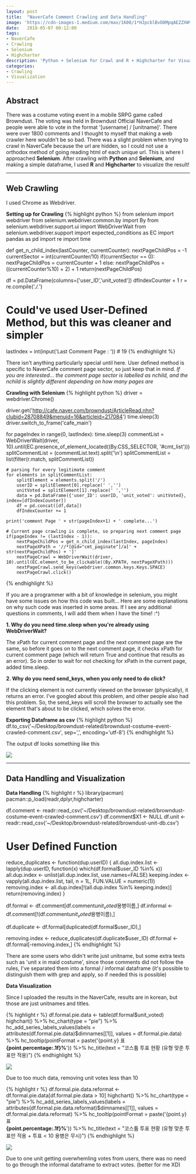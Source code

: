 ```yaml
---
layout: post
title:  "NaverCafe Comment Crawling and Data Handling"
image: 'https://cdn-images-1.medium.com/max/1600/1*HJpcblBvD8MpqAEZZXWVgg.png'
date:   2018-05-07 00:12:00
tags:
- NaverCafe
- Crawling
- Selenium
- Highcharter
description: 'Python + Selenium for Crawl and R + Highcharter for Visualization'
categories:
- Crawling
- Visualization
---
```


## Abstract

There was a costume voting event in a mobile SRPG game called Browndust. The voting was held in Browndust Official NaverCafe
and people were able to vote in the format '[username] / [unitname]'. There were over 1800 comments and I thought to myself that
making a web crawler here wouldn't be so bad. There was a slight problem when trying to crawl in NaverCafe because the url are
hidden, so I could not use a orthodox method of going reading html of each unique url. This is where I approached **Selenium**.
After crawling with **Python** and **Selenium**, and making a simple dataframe, I used **R** and **Highcharter** to visualize the
result!

-----

## Web Crawling

I used Chrome as Webdriver.

**Setting up for Crawling**
{% highlight python %}
from selenium import webdriver
from selenium.webdriver.common.by import By
from selenium.webdriver.support.ui import WebDriverWait
from selenium.webdriver.support import expected_conditions as EC
import pandas as pd
import re
import time

def get_n_child_index(lastCounter, currentCounter):
    nextPageChildPos = -1
    currentSector = int(currentCounter/10)
    if(currentSector == 0):
        nextPageChildPos = currentCounter + 1
    else:
        nextPageChildPos = ((currentCounter%10) + 2) + 1
    return(nextPageChildPos)

df = pd.DataFrame(columns=['user_ID','unit_voted'])
dfIndexCounter = 1
r = re.compile('.*\/.*')
# Could've used User-Defined Method, but this was cleaner and simpler
lastIndex = int(input('Last Comment Page : ')) # 19
{% endhighlight %}

There isn't anything particularly special until here. User defined method is specific to NaverCafe comment page sector,
so just keep that in mind. *If you are interested... the comment page sector is labelled as nchild, and the nchild is slightly different depending on how many pages are*

**Crawling with Selenium**
{% highlight python %}
driver = webdriver.Chrome()

driver.get('http://cafe.naver.com/browndust/ArticleRead.nhn?clubid=28708849&menuid=16&articleid=217084')
time.sleep(3)
driver.switch_to_frame('cafe_main')

for pageIndex in range(0, lastIndex):
    time.sleep(3)
    commentList = WebDriverWait(driver, 10).until(EC.presence_of_element_located((By.CSS_SELECTOR, '#cmt_list')))
    splitCommentList = (commentList.text).split('\n')
    splitCommentList = list(filter(r.match, splitCommentList))

    # parsing for every legitimate comment
    for elements in splitCommentList:
        splitElement = elements.split('/')
        userID = splitElement[0].replace(' ','')
        unitVoted = splitElement[1].replace(' ','')
        data = pd.DataFrame({'user_ID': userID, 'unit_voted': unitVoted}, index=[dfIndexCounter])
        df = pd.concat([df,data])
        dfIndexCounter += 1

    print('comment Page ' + str(pageIndex+1) + ' complete...')

    # Current page crawling is complete, so preparing next comment page
    if(pageIndex != (lastIndex - 1)):
        nextPageChildPos = get_n_child_index(lastIndex, pageIndex)
        nextPageXPath = '//*[@id="cmt_paginate"]/a[' + str(nextPageChildPos) + ']'
        nextPageCrawl = WebDriverWait(driver, 10).until(EC.element_to_be_clickable((By.XPATH, nextPageXPath)))
        nextPageCrawl.send_keys(webdriver.common.keys.Keys.SPACE)
        nextPageCrawl.click()
{% endhighlight %}

If you are a programmer with a bit of knowledge in selenium, you might have some issues on how this code was built...
Here are some explanations on why such code was inserted in some areas. If I see any additional questions in comments,
I will add them when I have the time! :^)

**1. Why do you need time.sleep when you're already using WebDriverWait?**

The xPath for current comment page and the next comment page are the same, so before it goes on to the next comment page, it checks xPath for current comment page (which will return True and continue that results as an error). So in order to wait for not checking for xPath in the current page, added time.sleep.

**2. Why do you need send_keys, when you only need to do click?**

If the clicking element is not currently viewed on the browser (physically), it returns an error. I've googled about this problem, and other people also had this problem. So, the send_keys will scroll the browser to actually see the element that's about to be clicked, which solves the error.

**Exporting Dataframe as csv**
{% highlight python %}
df.to_csv('~/Desktop/browndust-related/browndust-costume-event-crawled-comment.csv', sep=',', encoding='utf-8')
{% endhighlight %}

The output df looks something like this

<img src="../uploads/naver-cafe-crawl-and-visualization-view.png">

-----

## Data Handling and Visualization

**Data Handling**
{% highlight r %}
library(pacman)
pacman::p_load(readr,dplyr,highcharter)

df.comment <- readr::read_csv('~/Desktop/browndust-related/browndust-costume-event-crawled-comment.csv')
df.comment$X1 <- NULL
df.unit <- readr::read_csv('~/Desktop/browndust-related/browndust-unit-db.csv')

# User Defined Function
reduce_duplicates <- function(dup.userID) {
  all.dup.index.list <- lapply(dup.userID, function(x) which(df.formal$user_ID %in% x))
  all.dup.index <- unlist(all.dup.index.list, use.names=FALSE)
  keeping.index <- vapply(all.dup.index.list, tail, n = 1L, FUN.VALUE = numeric(1))
  removing.index <- all.dup.index[!(all.dup.index %in% keeping.index)]
  return(removing.index)
}

df.formal <- df.comment[df.comment$unit_voted %in% df.unit$용병이름,]
df.informal <- df.comment[!(df.comment$unit_voted %in% df.unit$용병이름),]

df.duplicate <- df.formal[duplicated(df.formal$user_ID),]

removing.index <- reduce_duplicates(df.duplicate$user_ID)
df.formal <- df.formal[-removing.index,]
{% endhighlight %}

There are some users who didn't write just unitname, but some extra texts such as 'unit x in maid costume', since those
comments did not follow the rules, I've separated them into a formal / informal dataframe (it's possible to distinguish them
with grep and apply, so if needed this is possible)

**Data Visualization**

Since I uploaded the results in the NaverCafe, results are in korean, but those are just unitnames and titles.

{% highlight r %}
df.formal.pie.data <- table(df.formal$unit_voted)
highchart() %>%
 hc_chart(type = "pie") %>%
 hc_add_series_labels_values(labels = attributes(df.formal.pie.data)$dimnames[[1]], values = df.formal.pie.data) %>%
 hc_tooltip(pointFormat = paste('{point.y} 표<br/><b>{point.percentage:.1f}%</b>')) %>%
 hc_title(text = "코스튬 투표 현황 (유형 맞춘 투표만 적용)")
{% endhighlight %}

<img src="../uploads/naver-cafe-crawl-and-visualization-pie-1.png">

Due to too much data, removing unit votes less than 10

{% highlight r %}
df.formal.pie.data.reformat <- df.formal.pie.data[df.formal.pie.data > 10]
highchart() %>%
 hc_chart(type = "pie") %>%
 hc_add_series_labels_values(labels = attributes(df.formal.pie.data.reformat)$dimnames[[1]], values = df.formal.pie.data.reformat) %>%
 hc_tooltip(pointFormat = paste('{point.y} 표<br/><b>{point.percentage:.1f}%</b>')) %>%
 hc_title(text = "코스튬 투표 현황 (유형 맞춘 투표만 적용 + 투표 < 10 용병은 무시)")
{% endhighlight %}

<img src="../uploads/naver-cafe-crawl-and-visualization-pie-2.png">

Due to one unit getting overwhemling votes from users, there was no need to go through the informal dataframe to extract
votes. (better for me XD)
